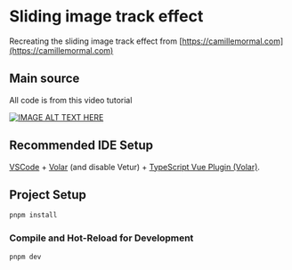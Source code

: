 # Sliding image track effect

Recreating the sliding image track effect from [https://camillemormal.com](https://camillemormal.com)

## Main source

All code is from this video tutorial

[![IMAGE ALT TEXT HERE](https://img.youtube.com/vi/PkADl0HubMY/0.jpg)](https://www.youtube.com/watch?v=PkADl0HubMY)

## Recommended IDE Setup

[VSCode](https://code.visualstudio.com/) + [Volar](https://marketplace.visualstudio.com/items?itemName=Vue.volar) (and disable Vetur) + [TypeScript Vue Plugin (Volar)](https://marketplace.visualstudio.com/items?itemName=Vue.vscode-typescript-vue-plugin).

## Project Setup

```sh
pnpm install
```

### Compile and Hot-Reload for Development

```sh
pnpm dev
```